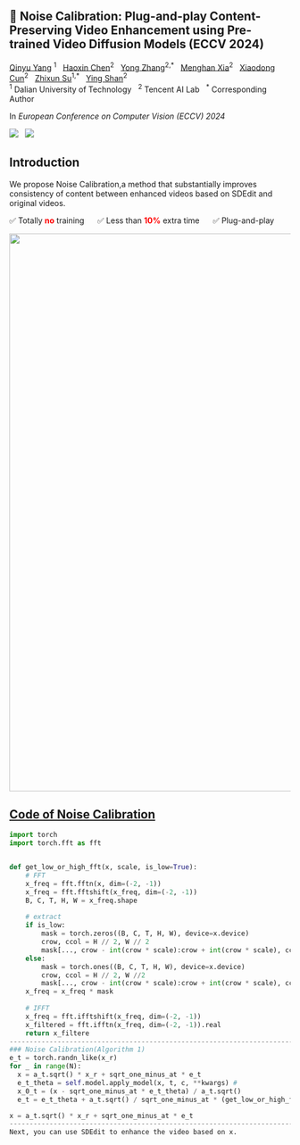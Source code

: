   <h2>🦄️ Noise Calibration: Plug-and-play Content-Preserving Video Enhancement using Pre-trained Video Diffusion Models (ECCV 2024) </h2>

<div>
    <a href='https://github.com/yangqy1110' target='_blank'>Qinyu Yang</a> <sup>1</sup> &nbsp;
    <a href='https://scholar.google.com/citations?user=6UPJSvwAAAAJ&hl=zh-CN' target='_blank'>Haoxin Chen</a><sup>2</sup> &nbsp;
    <a href='https://yzhang2016.github.io/' target='_blank'>Yong Zhang</a><sup>2,*</sup> &nbsp; 
    <a href='https://menghanxia.github.io/' target='_blank'>Menghan Xia</a><sup>2</sup> &nbsp; 
    <a href='https://vinthony.github.io/academic/' target='_blank'>Xiaodong Cun</a><sup>2</sup> &nbsp;
    <a href='https://scholar.google.com/citations?user=ycFs33AAAAAJ&hl=en' target='_blank'>Zhixun Su</a><sup>1,*</sup> &nbsp;
    <a href='https://scholar.google.com/citations?user=4oXBp9UAAAAJ&hl=en' target='_blank'>Ying Shan</a><sup>2</sup> &nbsp;
</div>
<div>
    <sup>1</sup> Dalian University of Technology &nbsp; <sup>2</sup> Tencent AI Lab &nbsp; <sup>*</sup> Corresponding Author &nbsp; 
</div>

In *European Conference on Computer Vision (ECCV) 2024*

<a href='https://arxiv.org/abs/2407.10285'><img src='https://img.shields.io/badge/ArXiv-PDF-red'></a> &nbsp; <a href='https://yangqy1110.github.io/NC-SDEdit/'><img src='https://img.shields.io/badge/Project-Page-Green'></a> &nbsp;

## Introduction
We propose Noise Calibration,a method that substantially improves consistency of content between enhanced videos based on SDEdit and original videos.

✅ Totally <span style="color: red; font-weight: bold">no</span> training &nbsp;&nbsp;&nbsp;&nbsp;
✅ Less than <span style="color: red; font-weight: bold">10%</span> extra time &nbsp;&nbsp;&nbsp;&nbsp;
✅ Plug-and-play <span style="color: red; font-weight: bold"></span>  &nbsp;&nbsp;&nbsp;&nbsp;


<td><a href="https://github.com/yangqy1110/NC-SDEdit/tree/main/docs/video.gif"><img src=docs/video.gif width="1000"></td>


## Code of Noise Calibration

```Python
import torch
import torch.fft as fft


def get_low_or_high_fft(x, scale, is_low=True):
    # FFT
    x_freq = fft.fftn(x, dim=(-2, -1))
    x_freq = fft.fftshift(x_freq, dim=(-2, -1))
    B, C, T, H, W = x_freq.shape
    
    # extract
    if is_low:
        mask = torch.zeros((B, C, T, H, W), device=x.device)
        crow, ccol = H // 2, W // 2
        mask[..., crow - int(crow * scale):crow + int(crow * scale), ccol - int(ccol * scale):ccol + int(ccol * scale)] = 1
    else:
        mask = torch.ones((B, C, T, H, W), device=x.device)
        crow, ccol = H // 2, W //2
        mask[..., crow - int(crow * scale):crow + int(crow * scale), ccol - int(ccol * scale):ccol + int(ccol * scale)] = 0
    x_freq = x_freq * mask
    
    # IFFT
    x_freq = fft.ifftshift(x_freq, dim=(-2, -1))
    x_filtered = fft.ifftn(x_freq, dim=(-2, -1)).real
    return x_filtere
-------------------------------------------------------------------------------------------------------------------------------------------------------
### Noise Calibration(Algorithm 1)
e_t = torch.randn_like(x_r)
for _ in range(N):
  x = a_t.sqrt() * x_r + sqrt_one_minus_at * e_t
  e_t_theta = self.model.apply_model(x, t, c, **kwargs) # 
  x_0_t = (x - sqrt_one_minus_at * e_t_theta) / a_t.sqrt()
  e_t = e_t_theta + a_t.sqrt() / sqrt_one_minus_at * (get_low_or_high_fft(x_0_t, scale, is_low=False) - get_low_or_high_fft(x_r, scale, is_low=False))

x = a_t.sqrt() * x_r + sqrt_one_minus_at * e_t
------------------------------------------------------------------------------------------------------------------------------------------------------
Next, you can use SDEdit to enhance the video based on x.
```

